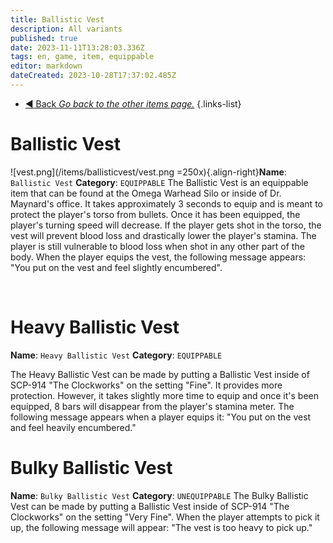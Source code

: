 ```yaml
---
title: Ballistic Vest
description: All variants
published: true
date: 2023-11-11T13:28:03.336Z
tags: en, game, item, equippable
editor: markdown
dateCreated: 2023-10-28T17:37:02.485Z
---
```


- [:arrow_backward: Back *Go back to the other items page.*](/en/game/items/other)
{.links-list}

# Ballistic Vest

![vest.png](/items/ballisticvest/vest.png =250x){.align-right}**Name**: `Ballistic Vest`
**Category**: `EQUIPPABLE`
The Ballistic Vest is an equippable item that can be found at the Omega Warhead Silo or inside of Dr. Maynard's office. It takes approximately 3 seconds to equip and is meant to protect the player's torso from bullets. Once it has been equipped, the player's turning speed will decrease. If the player gets shot in the torso, the vest will prevent blood loss and drastically lower the player's stamina. The player is still vulnerable to blood loss when shot in any other part of the body. When the player equips the vest, the following message appears: "You put on the vest and feel slightly encumbered".

‎ 
‎ 
# Heavy Ballistic Vest
**Name**: `Heavy Ballistic Vest`
**Category**: `EQUIPPABLE`

The Heavy Ballistic Vest can be made by putting a Ballistic Vest inside of SCP-914 "The Clockworks" on the setting "Fine". It provides more protection. However, it takes slightly more time to equip and once it's been equipped, 8 bars will disappear from the player's stamina meter. The following message appears when a player equips it: "You put on the vest and feel heavily encumbered."

# Bulky Ballistic Vest
**Name**: `Bulky Ballistic Vest`
**Category**: `UNEQUIPPABLE`
The Bulky Ballistic Vest can be made by putting a Ballistic Vest inside of SCP-914 "The Clockworks" on the setting "Very Fine". When the player attempts to pick it up, the following message will appear: "The vest is too heavy to pick up."
